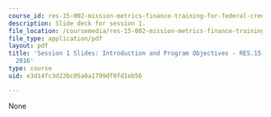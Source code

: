 ```yaml
---
course_id: res-15-002-mission-metrics-finance-training-for-federal-credit-program-professionals-summer-2016
description: Slide deck for session 1.
file_location: /coursemedia/res-15-002-mission-metrics-finance-training-for-federal-credit-program-professionals-summer-2016/e3d14fc3d22bc05a0a1799df0fd1eb56_MITRES15-002SUM16_Session_1.pdf
file_type: application/pdf
layout: pdf
title: 'Session 1 Slides: Introduction and Program Objectives - RES.15-002 - Summer
  2016'
type: course
uid: e3d14fc3d22bc05a0a1799df0fd1eb56

---
```

None